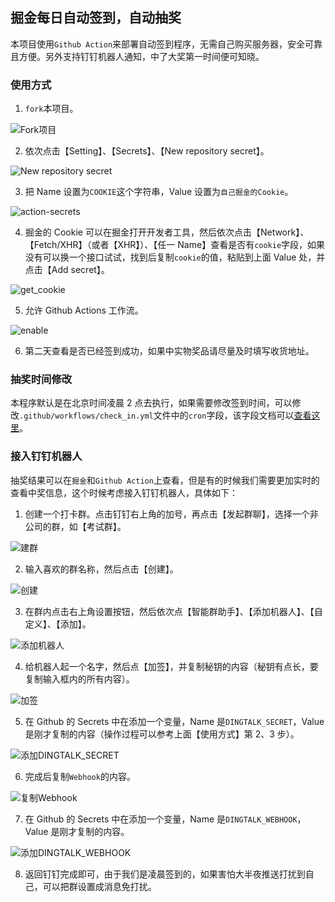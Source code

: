 ## 掘金每日自动签到，自动抽奖

本项目使用`Github Action`来部署自动签到程序，无需自己购买服务器，安全可靠且方便。另外支持钉钉机器人通知，中了大奖第一时间便可知晓。

### 使用方式

1. `fork`本项目。

![Fork项目](./statics/imgs/fork.png)

2. 依次点击【Setting】、【Secrets】、【New repository secret】。

![New repository secret](./statics/imgs/secrets.png)

3. 把 Name 设置为`COOKIE`这个字符串，Value 设置为`自己掘金的Cookie`。

![action-secrets](./statics/imgs/action-secrets.jpg)

4. 掘金的 Cookie 可以在掘金打开开发者工具，然后依次点击【Network】、【Fetch/XHR】（或者【XHR】）、【任一 Name】查看是否有`cookie`字段，如果没有可以换一个接口试试，找到后复制`cookie`的值，粘贴到上面 Value 处，并点击【Add secret】。

![get_cookie](./statics/imgs/get_cookie.png)

5. 允许 Github Actions 工作流。

![enable](./statics/imgs/enable.png)

6. 第二天查看是否已经签到成功，如果中实物奖品请尽量及时填写收货地址。

### 抽奖时间修改

本程序默认是在北京时间凌晨 2 点去执行，如果需要修改签到时间，可以修改`.github/workflows/check_in.yml`文件中的`cron`字段，该字段文档可以[查看这里](https://docs.github.com/en/actions/reference/events-that-trigger-workflows)。

### 接入钉钉机器人

抽奖结果可以在`掘金`和`Github Action`上查看，但是有的时候我们需要更加实时的查看中奖信息，这个时候考虑接入钉钉机器人，具体如下：

1. 创建一个打卡群。点击钉钉右上角的加号，再点击【发起群聊】，选择一个非公司的群，如【考试群】。

![建群](./statics/imgs/dingtalk1.png)

2. 输入喜欢的群名称，然后点击【创建】。

![创建](./statics/imgs/dingtalk2.png)

3. 在群内点击右上角设置按钮，然后依次点【智能群助手】、【添加机器人】、【自定义】、【添加】。

![添加机器人](./statics/imgs/dingtalk3.png)

4. 给机器人起一个名字，然后点【加签】，并复制秘钥的内容（秘钥有点长，要复制输入框内的所有内容）。

![加签](./statics/imgs/dingtalk4.png)

5. 在 Github 的 Secrets 中在添加一个变量，Name 是`DINGTALK_SECRET`，Value 是刚才复制的内容（操作过程可以参考上面【使用方式】第 2、3 步）。

![添加DINGTALK_SECRET](./statics/imgs/dingtalk5.png)

6. 完成后复制`Webhook`的内容。

![复制Webhook](./statics/imgs/dingtalk6.png)

7. 在 Github 的 Secrets 中在添加一个变量，Name 是`DINGTALK_WEBHOOK`，Value 是刚才复制的内容。

![添加DINGTALK_WEBHOOK](./statics/imgs/dingtalk7.png)

8. 返回钉钉完成即可，由于我们是凌晨签到的，如果害怕大半夜推送打扰到自己，可以把群设置成消息免打扰。

